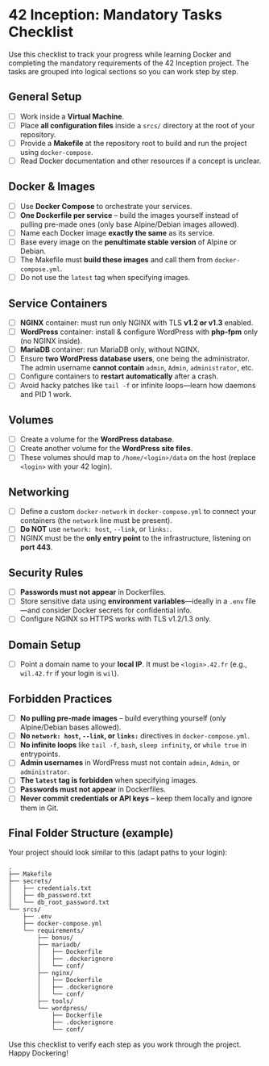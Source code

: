 # 42 Inception: Mandatory Tasks Checklist

Use this checklist to track your progress while learning Docker and completing the mandatory requirements of the 42 Inception project. The tasks are grouped into logical sections so you can work step by step.

## General Setup

- [ ] Work inside a **Virtual Machine**.
- [ ] Place **all configuration files** inside a `srcs/` directory at the root of your repository.
- [ ] Provide a **Makefile** at the repository root to build and run the project using `docker-compose`.
- [ ] Read Docker documentation and other resources if a concept is unclear.

## Docker & Images

- [ ] Use **Docker Compose** to orchestrate your services.
- [ ] **One Dockerfile per service** – build the images yourself instead of pulling pre-made ones (only base Alpine/Debian images allowed).
- [ ] Name each Docker image **exactly the same** as its service.
- [ ] Base every image on the **penultimate stable version** of Alpine or Debian.
- [ ] The Makefile must **build these images** and call them from `docker-compose.yml`.
- [ ] Do not use the `latest` tag when specifying images.

## Service Containers

- [ ] **NGINX** container: must run only NGINX with TLS **v1.2 or v1.3** enabled.
- [ ] **WordPress** container: install & configure WordPress with **php-fpm** only (no NGINX inside).
- [ ] **MariaDB** container: run MariaDB only, without NGINX.
- [ ] Ensure **two WordPress database users**, one being the administrator. The admin username **cannot contain** `admin`, `Admin`, `administrator`, etc.
- [ ] Configure containers to **restart automatically** after a crash.
- [ ] Avoid hacky patches like `tail -f` or infinite loops—learn how daemons and PID 1 work.

## Volumes

- [ ] Create a volume for the **WordPress database**.
- [ ] Create another volume for the **WordPress site files**.
- [ ] These volumes should map to `/home/<login>/data` on the host (replace `<login>` with your 42 login).

## Networking

- [ ] Define a custom `docker-network` in `docker-compose.yml` to connect your containers (the `network` line must be present).
- [ ] **Do NOT** use `network: host`, `--link`, or `links:`.
- [ ] NGINX must be the **only entry point** to the infrastructure, listening on **port 443**.

## Security Rules

- [ ] **Passwords must not appear** in Dockerfiles.
- [ ] Store sensitive data using **environment variables**—ideally in a `.env` file—and consider Docker secrets for confidential info.
- [ ] Configure NGINX so HTTPS works with TLS v1.2/1.3 only.

## Domain Setup

- [ ] Point a domain name to your **local IP**. It must be `<login>.42.fr` (e.g., `wil.42.fr` if your login is `wil`).

## Forbidden Practices

- [ ] **No pulling pre-made images** – build everything yourself (only Alpine/Debian bases allowed).
- [ ] **No `network: host`, `--link`, or `links:`** directives in `docker-compose.yml`.
- [ ] **No infinite loops** like `tail -f`, `bash`, `sleep infinity`, or `while true` in entrypoints.
- [ ] **Admin usernames** in WordPress must not contain `admin`, `Admin`, or `administrator`.
- [ ] **The `latest` tag is forbidden** when specifying images.
- [ ] **Passwords must not appear** in Dockerfiles.
- [ ] **Never commit credentials or API keys** – keep them locally and ignore them in Git.

## Final Folder Structure (example)

Your project should look similar to this (adapt paths to your login):

```text
.
├── Makefile
├── secrets/
│   ├── credentials.txt
│   ├── db_password.txt
│   └── db_root_password.txt
└── srcs/
    ├── .env
    ├── docker-compose.yml
    └── requirements/
        ├── bonus/
        ├── mariadb/
        │   ├── Dockerfile
        │   ├── .dockerignore
        │   └── conf/
        ├── nginx/
        │   ├── Dockerfile
        │   ├── .dockerignore
        │   └── conf/
        ├── tools/
        └── wordpress/
            ├── Dockerfile
            ├── .dockerignore
            └── conf/
```

Use this checklist to verify each step as you work through the project. Happy Dockering!
